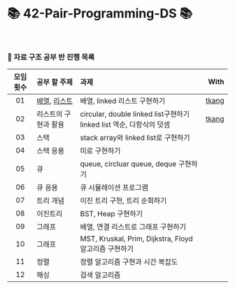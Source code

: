 # 📚 42-Pair-Programming-DS 📚

<br>

### 📎 자료 구조 공부 반 진행 목록
|모임 횟수|공부 할 주제|과제|With|
|:---:|:---|:---|---:|
|01|[배열](https://github.com/42-DataStructure-2022-2-3/yeblee/tree/main/1_List/1_ArrayList), [리스트](https://github.com/42-DataStructure-2022-2-3/yeblee/tree/main/1_List/1_SinglyLinkedList)|배열, linked 리스트 구현하기|[tkang](https://github.com/42-DataStructure-2022-2-3/tkang)|
|02|리스트의 구현과 활용|circular, double linked list구현하기 linked list 역순, 다항식의 덧셈|[tkang](https://github.com/42-DataStructure-2022-2-3/tkang)|
|03|스택|stack array와 linked list로 구현하기||
|04|스택 응용|미로 구현하기||
|05|큐|queue, circluar queue, deque 구현하기||
|06|큐 응용|큐 시뮬레이션 프로그램||
|07|트리 개념|이진 트리 구현, 트리 순회하기||
|08|이진트리|BST, Heap 구현하기||
|09|그래프|배열, 연결 리스트로 그래프 구현하기||
|10|그래프|MST, Kruskal, Prim, Dijkstra, Floyd 알고리즘 구현하기||
|11|정렬|정렬 알고리즘 구현과 시간 복잡도||
|12|해싱|검색 알고리즘||
